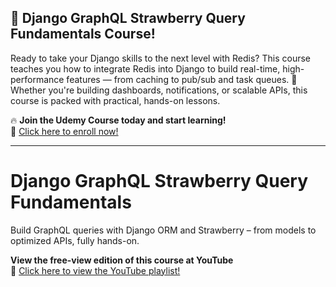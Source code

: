 ## 🚀 Django GraphQL Strawberry Query Fundamentals Course!  
Ready to take your Django skills to the next level with Redis? This course teaches you how to integrate Redis into Django to build real-time, high-performance features — from caching to pub/sub and task queues.
🎯 Whether you're building dashboards, notifications, or scalable APIs, this course is packed with practical, hands-on lessons.

🔥 **Join the Udemy Course today and start learning!**  
📌 [Click here to enroll now!](https://www.udemy.com/course/python-django-graphql-strawberry-fundamentals/?referralCode=27A81197360E9B6779C5)

---
# Django GraphQL Strawberry Query Fundamentals 

Build GraphQL queries with Django ORM and Strawberry – from models to optimized APIs, fully hands-on.

**View the free-view edition of this course at YouTube**  
📌 [Click here to view the YouTube playlist!](https://www.youtube.com/playlist?list=PLOLrQ9Pn6caw57rWJJr8yZAec3-j4tX6k)  
